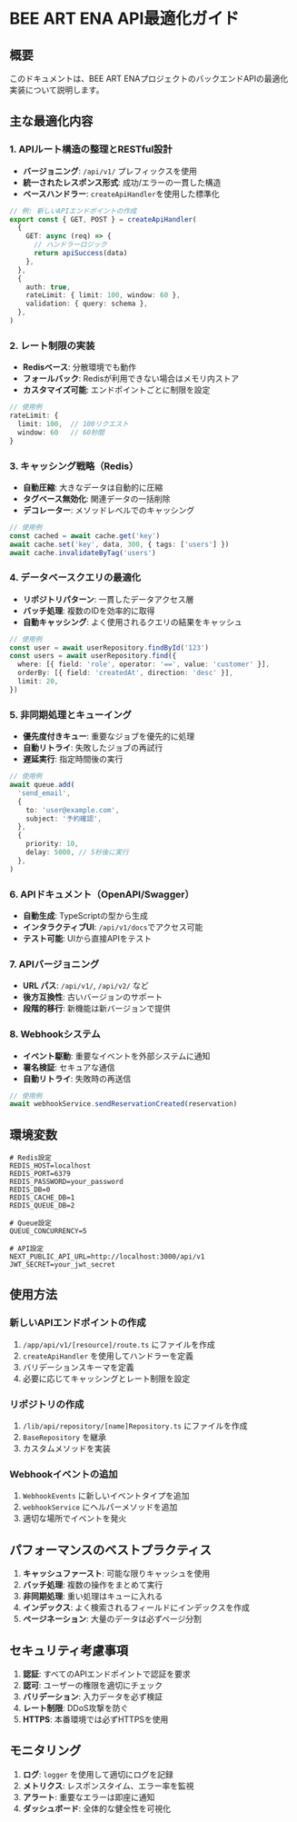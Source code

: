 # BEE ART ENA API最適化ガイド

## 概要

このドキュメントは、BEE ART
ENAプロジェクトのバックエンドAPIの最適化実装について説明します。

## 主な最適化内容

### 1. APIルート構造の整理とRESTful設計

- **バージョニング**: `/api/v1/` プレフィックスを使用
- **統一されたレスポンス形式**: 成功/エラーの一貫した構造
- **ベースハンドラー**: `createApiHandler`を使用した標準化

```typescript
// 例: 新しいAPIエンドポイントの作成
export const { GET, POST } = createApiHandler(
  {
    GET: async (req) => {
      // ハンドラーロジック
      return apiSuccess(data)
    },
  },
  {
    auth: true,
    rateLimit: { limit: 100, window: 60 },
    validation: { query: schema },
  },
)
```

### 2. レート制限の実装

- **Redisベース**: 分散環境でも動作
- **フォールバック**: Redisが利用できない場合はメモリ内ストア
- **カスタマイズ可能**: エンドポイントごとに制限を設定

```typescript
// 使用例
rateLimit: {
  limit: 100,  // 100リクエスト
  window: 60   // 60秒間
}
```

### 3. キャッシング戦略（Redis）

- **自動圧縮**: 大きなデータは自動的に圧縮
- **タグベース無効化**: 関連データの一括削除
- **デコレーター**: メソッドレベルでのキャッシング

```typescript
// 使用例
const cached = await cache.get('key')
await cache.set('key', data, 300, { tags: ['users'] })
await cache.invalidateByTag('users')
```

### 4. データベースクエリの最適化

- **リポジトリパターン**: 一貫したデータアクセス層
- **バッチ処理**: 複数のIDを効率的に取得
- **自動キャッシング**: よく使用されるクエリの結果をキャッシュ

```typescript
// 使用例
const user = await userRepository.findById('123')
const users = await userRepository.find({
  where: [{ field: 'role', operator: '==', value: 'customer' }],
  orderBy: [{ field: 'createdAt', direction: 'desc' }],
  limit: 20,
})
```

### 5. 非同期処理とキューイング

- **優先度付きキュー**: 重要なジョブを優先的に処理
- **自動リトライ**: 失敗したジョブの再試行
- **遅延実行**: 指定時間後の実行

```typescript
// 使用例
await queue.add(
  'send_email',
  {
    to: 'user@example.com',
    subject: '予約確認',
  },
  {
    priority: 10,
    delay: 5000, // 5秒後に実行
  },
)
```

### 6. APIドキュメント（OpenAPI/Swagger）

- **自動生成**: TypeScriptの型から生成
- **インタラクティブUI**: `/api/v1/docs`でアクセス可能
- **テスト可能**: UIから直接APIをテスト

### 7. APIバージョニング

- **URL パス**: `/api/v1/`, `/api/v2/` など
- **後方互換性**: 古いバージョンのサポート
- **段階的移行**: 新機能は新バージョンで提供

### 8. Webhookシステム

- **イベント駆動**: 重要なイベントを外部システムに通知
- **署名検証**: セキュアな通信
- **自動リトライ**: 失敗時の再送信

```typescript
// 使用例
await webhookService.sendReservationCreated(reservation)
```

## 環境変数

```env
# Redis設定
REDIS_HOST=localhost
REDIS_PORT=6379
REDIS_PASSWORD=your_password
REDIS_DB=0
REDIS_CACHE_DB=1
REDIS_QUEUE_DB=2

# Queue設定
QUEUE_CONCURRENCY=5

# API設定
NEXT_PUBLIC_API_URL=http://localhost:3000/api/v1
JWT_SECRET=your_jwt_secret
```

## 使用方法

### 新しいAPIエンドポイントの作成

1. `/app/api/v1/[resource]/route.ts` にファイルを作成
2. `createApiHandler` を使用してハンドラーを定義
3. バリデーションスキーマを定義
4. 必要に応じてキャッシングとレート制限を設定

### リポジトリの作成

1. `/lib/api/repository/[name]Repository.ts` にファイルを作成
2. `BaseRepository` を継承
3. カスタムメソッドを実装

### Webhookイベントの追加

1. `WebhookEvents` に新しいイベントタイプを追加
2. `webhookService` にヘルパーメソッドを追加
3. 適切な場所でイベントを発火

## パフォーマンスのベストプラクティス

1. **キャッシュファースト**: 可能な限りキャッシュを使用
2. **バッチ処理**: 複数の操作をまとめて実行
3. **非同期処理**: 重い処理はキューに入れる
4. **インデックス**: よく検索されるフィールドにインデックスを作成
5. **ページネーション**: 大量のデータは必ずページ分割

## セキュリティ考慮事項

1. **認証**: すべてのAPIエンドポイントで認証を要求
2. **認可**: ユーザーの権限を適切にチェック
3. **バリデーション**: 入力データを必ず検証
4. **レート制限**: DDoS攻撃を防ぐ
5. **HTTPS**: 本番環境では必ずHTTPSを使用

## モニタリング

1. **ログ**: `logger` を使用して適切にログを記録
2. **メトリクス**: レスポンスタイム、エラー率を監視
3. **アラート**: 重要なエラーは即座に通知
4. **ダッシュボード**: 全体的な健全性を可視化
